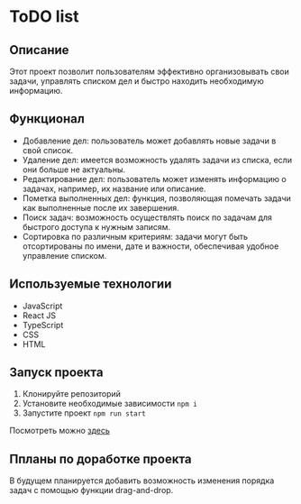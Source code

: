 # ToDO list

## Описание

Этот проект позволит пользователям эффективно организовывать свои задачи, управлять списком дел и быстро находить необходимую информацию.

## Функционал 

- Добавление дел: пользователь может добавлять новые задачи в свой список.
- Удаление дел: имеется возможность удалять задачи из списка, если они больше не актуальны.
- Редактирование дел: пользователь может изменять информацию о задачах, например, их название или описание.
- Пометка выполненных дел: функция, позволяющая помечать задачи как выполненные после их завершения.
- Поиск задач: возможность осуществлять поиск по задачам для быстрого доступа к нужным записям.
- Сортировка по различным критериям: задачи могут быть отсортированы по имени, дате и важности, обеспечивая удобное управление списком.

## Используемые технологии

- JavaScript
- React JS
- TypeScript
- CSS
- HTML
  
## Запуск проекта

1. Клонируйте репозиторий
2. Установите необходимые зависимости ```npm i```
3. Запустите проект ```npm run start```

Посмотреть можно [здесь](https://nidoveralis.github.io/todo-list-react)

## Ппланы по доработке проекта

В будущем планируется добавить возможность изменения порядка задач с помощью функции drag-and-drop.
